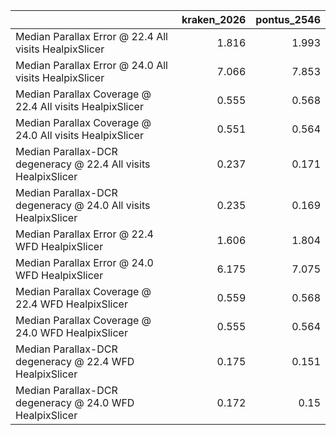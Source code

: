 |                                                                |   kraken_2026 |   pontus_2546 |
|:---------------------------------------------------------------|--------------:|--------------:|
| Median Parallax Error @ 22.4 All visits HealpixSlicer          |         1.816 |         1.993 |
| Median Parallax Error @ 24.0 All visits HealpixSlicer          |         7.066 |         7.853 |
| Median Parallax Coverage @ 22.4 All visits HealpixSlicer       |         0.555 |         0.568 |
| Median Parallax Coverage @ 24.0 All visits HealpixSlicer       |         0.551 |         0.564 |
| Median Parallax-DCR degeneracy @ 22.4 All visits HealpixSlicer |         0.237 |         0.171 |
| Median Parallax-DCR degeneracy @ 24.0 All visits HealpixSlicer |         0.235 |         0.169 |
| Median Parallax Error @ 22.4 WFD HealpixSlicer                 |         1.606 |         1.804 |
| Median Parallax Error @ 24.0 WFD HealpixSlicer                 |         6.175 |         7.075 |
| Median Parallax Coverage @ 22.4 WFD HealpixSlicer              |         0.559 |         0.568 |
| Median Parallax Coverage @ 24.0 WFD HealpixSlicer              |         0.555 |         0.564 |
| Median Parallax-DCR degeneracy @ 22.4 WFD HealpixSlicer        |         0.175 |         0.151 |
| Median Parallax-DCR degeneracy @ 24.0 WFD HealpixSlicer        |         0.172 |         0.15  |
